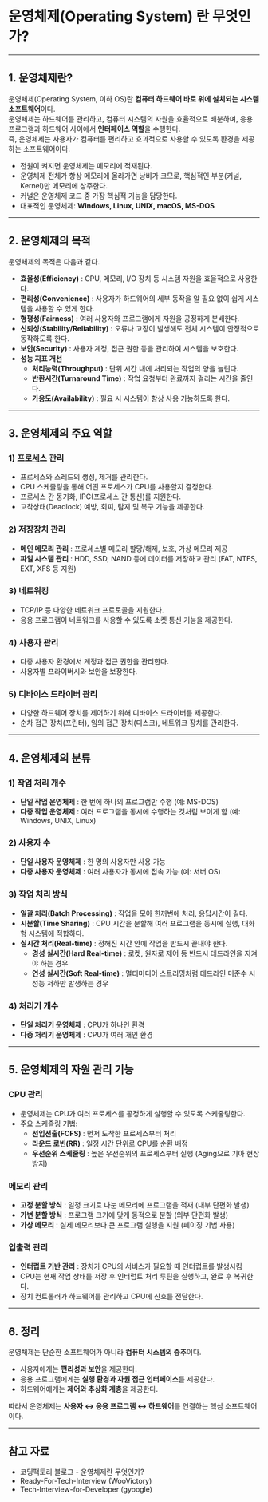 # 운영체제(Operating System) 란 무엇인가?


---

## 1. 운영체제란?

운영체제(Operating System, 이하 OS)란 **컴퓨터 하드웨어 바로 위에 설치되는 시스템 소프트웨어**이다.  
운영체제는 하드웨어를 관리하고, 컴퓨터 시스템의 자원을 효율적으로 배분하며, 응용 프로그램과 하드웨어 사이에서 **인터페이스 역할**을 수행한다.  
즉, 운영체제는 사용자가 컴퓨터를 편리하고 효과적으로 사용할 수 있도록 환경을 제공하는 소프트웨어이다.

- 전원이 켜지면 운영체제는 메모리에 적재된다.  
- 운영체제 전체가 항상 메모리에 올라가면 낭비가 크므로, 핵심적인 부분(커널, Kernel)만 메모리에 상주한다.  
- 커널은 운영체제 코드 중 가장 핵심적 기능을 담당한다.  
- 대표적인 운영체제: **Windows, Linux, UNIX, macOS, MS-DOS**

---

## 2. 운영체제의 목적

운영체제의 목적은 다음과 같다.

- **효율성(Efficiency)** : CPU, 메모리, I/O 장치 등 시스템 자원을 효율적으로 사용한다.  
- **편리성(Convenience)** : 사용자가 하드웨어의 세부 동작을 알 필요 없이 쉽게 시스템을 사용할 수 있게 한다.  
- **형평성(Fairness)** : 여러 사용자와 프로그램에게 자원을 공정하게 분배한다.  
- **신뢰성(Stability/Reliability)** : 오류나 고장이 발생해도 전체 시스템이 안정적으로 동작하도록 한다.  
- **보안(Security)** : 사용자 계정, 접근 권한 등을 관리하여 시스템을 보호한다.  
- **성능 지표 개선**  
  - **처리능력(Throughput)** : 단위 시간 내에 처리되는 작업의 양을 늘린다.  
  - **반환시간(Turnaround Time)** : 작업 요청부터 완료까지 걸리는 시간을 줄인다.  
  - **가용도(Availability)** : 필요 시 시스템이 항상 사용 가능하도록 한다.  

---

## 3. 운영체제의 주요 역할

### 1) [프로세스](./프로세스와%20쓰레드.md) 관리
- 프로세스와 스레드의 생성, 제거를 관리한다.  
- CPU 스케줄링을 통해 어떤 프로세스가 CPU를 사용할지 결정한다.  
- 프로세스 간 동기화, IPC(프로세스 간 통신)를 지원한다.  
- 교착상태(Deadlock) 예방, 회피, 탐지 및 복구 기능을 제공한다.  

### 2) 저장장치 관리
- **메인 메모리 관리** : 프로세스별 메모리 할당/해제, 보호, 가상 메모리 제공  
- **파일 시스템 관리** : HDD, SSD, NAND 등에 데이터를 저장하고 관리 (FAT, NTFS, EXT, XFS 등 지원)

### 3) 네트워킹
- TCP/IP 등 다양한 네트워크 프로토콜을 지원한다.  
- 응용 프로그램이 네트워크를 사용할 수 있도록 소켓 통신 기능을 제공한다.  

### 4) 사용자 관리
- 다중 사용자 환경에서 계정과 접근 권한을 관리한다.  
- 사용자별 프라이버시와 보안을 보장한다.  

### 5) 디바이스 드라이버 관리
- 다양한 하드웨어 장치를 제어하기 위해 디바이스 드라이버를 제공한다.  
- 순차 접근 장치(프린터), 임의 접근 장치(디스크), 네트워크 장치를 관리한다.  

---

## 4. 운영체제의 분류

### 1) 작업 처리 개수
- **단일 작업 운영체제** : 한 번에 하나의 프로그램만 수행 (예: MS-DOS)  
- **다중 작업 운영체제** : 여러 프로그램을 동시에 수행하는 것처럼 보이게 함 (예: Windows, UNIX, Linux)

### 2) 사용자 수
- **단일 사용자 운영체제** : 한 명의 사용자만 사용 가능  
- **다중 사용자 운영체제** : 여러 사용자가 동시에 접속 가능 (예: 서버 OS)

### 3) 작업 처리 방식
- **일괄 처리(Batch Processing)** : 작업을 모아 한꺼번에 처리, 응답시간이 길다.  
- **시분할(Time Sharing)** : CPU 시간을 분할해 여러 프로그램을 동시에 실행, 대화형 시스템에 적합하다.  
- **실시간 처리(Real-time)** : 정해진 시간 안에 작업을 반드시 끝내야 한다.  
  - **경성 실시간(Hard Real-time)** : 로켓, 원자로 제어 등 반드시 데드라인을 지켜야 하는 경우  
  - **연성 실시간(Soft Real-time)** : 멀티미디어 스트리밍처럼 데드라인 미준수 시 성능 저하만 발생하는 경우  

### 4) 처리기 개수
- **단일 처리기 운영체제** : CPU가 하나인 환경  
- **다중 처리기 운영체제** : CPU가 여러 개인 환경  

---

## 5. 운영체제의 자원 관리 기능

### CPU 관리
- 운영체제는 CPU가 여러 프로세스를 공정하게 실행할 수 있도록 스케줄링한다.  
- 주요 스케줄링 기법:  
  - **선입선출(FCFS)** : 먼저 도착한 프로세스부터 처리  
  - **라운드 로빈(RR)** : 일정 시간 단위로 CPU를 순환 배정  
  - **우선순위 스케줄링** : 높은 우선순위의 프로세스부터 실행 (Aging으로 기아 현상 방지)  

### 메모리 관리
- **고정 분할 방식** : 일정 크기로 나눈 메모리에 프로그램을 적재 (내부 단편화 발생)  
- **가변 분할 방식** : 프로그램 크기에 맞게 동적으로 분할 (외부 단편화 발생)  
- **가상 메모리** : 실제 메모리보다 큰 프로그램 실행을 지원 (페이징 기법 사용)  

### 입출력 관리
- **인터럽트 기반 관리** : 장치가 CPU의 서비스가 필요할 때 인터럽트를 발생시킴  
- CPU는 현재 작업 상태를 저장 후 인터럽트 처리 루틴을 실행하고, 완료 후 복귀한다.  
- 장치 컨트롤러가 하드웨어를 관리하고 CPU에 신호를 전달한다.  

---

## 6. 정리

운영체제는 단순한 소프트웨어가 아니라 **컴퓨터 시스템의 중추**이다.  
- 사용자에게는 **편리성과 보안**을 제공한다.  
- 응용 프로그램에게는 **실행 환경과 자원 접근 인터페이스**를 제공한다.  
- 하드웨어에게는 **제어와 추상화 계층**을 제공한다.  

따라서 운영체제는 **사용자 ↔ 응용 프로그램 ↔ 하드웨어**를 연결하는 핵심 소프트웨어이다.

---

## 참고 자료
- 코딩팩토리 블로그 - 운영체제란 무엇인가?  
- Ready-For-Tech-Interview (WooVictory)  
- Tech-Interview-for-Developer (gyoogle)  
